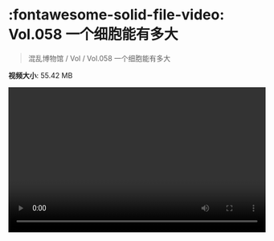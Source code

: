 # :fontawesome-solid-file-video: Vol.058 一个细胞能有多大

> 混乱博物馆 / Vol / Vol.058 一个细胞能有多大

**视频大小**: 55.42 MB

<video id="V-e6a401b3f711938d4a269faf88c22ef1" width="512" height="288" preload="none" playsinline webkit-playsinline></video>